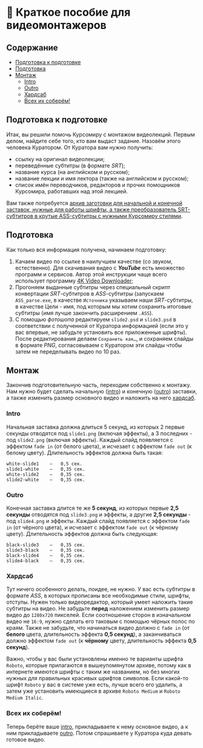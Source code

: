 # 🚧 Краткое пособие для видеомонтажеров

## Содержание
* [Подготовка к подготовке](#Подготовка-к-подготовке)
* [Подготовка](#Подготовка)
* [Монтаж](#Монтаж)
    * [Intro](#Intro)
    * [Outro](#Outro)
    * [Хардсаб](#Хардсаб)
    * [Всех их соберём!](#Всех-их-соберём)

## Подготовка к подготовке
Итак, вы решили помочь Курсомиру с монтажом видеолекций. Первым делом, найдите себе того, кто вам выдаст задание. Назовём этого человека Куратором. От Куратора вам нужно получить:
* ссылку на оригинал видеолекции;
* переведённые субтитры (в формате _SRT_);
* название курса (на английском и русском);
* название лекции и имя лектора (также на английском и русском);
* список имён переводчиков, редакторов и прочих помощников Курсомира, работавших над этой лекцией.

Вам также потребуется [архив заготовки для начальной и конечной заставок, нужные для работы шрифты, а также преобразователь SRT-субтитров в крутые ASS-субтитры с нужными Курсомиру стилями](https://cloud.kursomir.ru/index.php/s/v7pXdFmtSaNNczW).

## Подготовка
Как только вся информация получена, начинаем подготовку:
1. Качаем видео по ссылке в наилучшем качестве (со звуком, естественно). Для скачивания видео с **_YouTube_** есть множество программ и сервисов. Автор этой инструкции чаще всего использует программу [4K Video Downloader](https://www.4kdownload.com/download);
2. Прогоняем выданные субтитры через специальный скрипт конвертации _SRT_-субтитров в _ASS_-субтитры (запускаем `ASS_parse.exe`, в качестве `Источника` указываем наши _SRT_-субтитры, в качестве Цели - имя, под которым мы хотим сохранить итоговые субтитры (имя лучше закончить расширением `.ASS`).
3. С помощью _фотошопа_ редактируем `slide2.psd` и `slide3.psd` в соответствии с полученной от Куратора информацией (если это у вас впервые, не забудьте установить все приложенные шрифты). После редактирования делаем `Сохранить как…`, и сохраняем слайды в формате _PNG_, согласовываем с Куратором эти слайды чтобы затем не переделывать видео по 10 раз.

## Монтаж
Закончив подготовительную часть, переходим собственно к монтажу. Нам нужно будет сделать начальную ([intro](#intro)) и конечную ([outro](#outro)) заставки, а также изменить размер основного видео и наложить на него [хардсаб](#хардсаб).

### Intro
Начальная заставка должна длиться 5 секунд, из которых 2 первые секунды отводятся под `slide1.png` (включая эффекты), а 3 последних - под `slide2.png` (включая эффекты). Каждый слайд появляется с эффектом `fade in` (от белого цвета), и исчезает с эффектом `fade out` (к белому цвету). Длительность эффектов должна быть такая:

```
white-slide1	—	0,5 сек.
slide1-white	—	0,35 сек.
white-slide2	—	0,35 сек.
slide2-white	—	0,35 сек.
```

### Outro
Конечная заставка длится те же **5 секунд**, из которых первые **2,5 секунды** отводятся под `slide3.png` и эффекты, а другие **2,5 секунды** - под `slide4.png` и эффекты. Каждый слайд появляется с эффектом `fade in` (от чёрного цвета), и исчезает с эффектом `fade out` (к чёрному цвету). Длительность эффектов должна быть следующая:

```
black-slide3	—	0,35 сек.
slide3-black	—	0,35 сек.
black-slide4	—	0,35 сек.
slide4-black	—	0,35 сек.
```

### Хардсаб
Тут ничего особенного делать, поидее, не нужно. У вас есть субтитры в формате _ASS_, в которых прописаны все необходимые стили, шрифты, отступы. Нужен только видеоредактор, который умеет наложить такие субтитры на видео. Не забудьте **перед** наложением изменить размер видео до `1280x720` пикселей. Если соотношение сторон в изначальном видео не `16:9`, нужно сделать его таковым с помощью чёрных полос по краям. Также не забудьте, что начинаться видео должно с `fade in` (от **белого** цвета, длительность эффекта **0,5 секунд**), а заканчиваться должно эффектом `fade out` (к **чёрному** цвету, длительность эффекта **0,5 секунд**).

Важно, чтобы у вас были установлены именно те варианты шрифта `Roboto`, которые прилагаются в вышеупомянутом архиве, потому как в интернете имеются шрифты с таким же названием, но без многих нужных для правильных красивых шрифтов символов. Если какой-то шрифт `Roboto` у вас в системе уже есть, лучше всего его удалить, а затем уже установить имеющиеся в архиве `Roboto Medium` и `Roboto Medium Italic`.

### Всех их соберём!
Теперь берёте ваше [intro](#intro), прикладываете к нему основное видео, а к ним прикладываете [outro](#outro). Потом спрашиваете у Куратора куда девать готовое видео.
